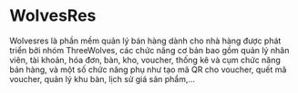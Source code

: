 # WolvesRes
Wolvesres là phần mềm quản lý bán hàng dành cho nhà hàng được phát triển bởi nhóm ThreeWolves, các chức năng cơ bản bao gồm quản lý nhân viên, tài khoản, hóa đơn, bàn, kho, voucher, thống kê và cụm chức năng bán hàng, và một số chức năng phụ như tạo mã QR cho voucher, quết mã voucher, quản lý khu bàn, lịch sử giá sản phẩm,...
